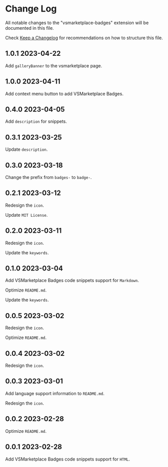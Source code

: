# Change Log

All notable changes to the "vsmarketplace-badges" extension will be documented in this file.

Check [Keep a Changelog](http://keepachangelog.com/) for recommendations on how to structure this file.

## 1.0.1 2023-04-22

Add `galleryBanner` to the vsmarketplace page.

## 1.0.0 2023-04-11

Add context menu button to add VSMarketplace Badges.

## 0.4.0 2023-04-05

Add `description` for snippets.

## 0.3.1 2023-03-25

Update `description`.

## 0.3.0 2023-03-18

Change the prefix from `badges-` to `badge-`.

## 0.2.1 2023-03-12

Redesign the `icon`.

Update `MIT License`.

## 0.2.0 2023-03-11

Redesign the `icon`.

Update the `keywords`.

## 0.1.0 2023-03-04

Add VSMarketplace Badges code snippets support for `Markdown`.

Optimize `README.md`.

Update the `keywords`.

## 0.0.5 2023-03-02

Redesign the `icon`.

Optimize `README.md`.

## 0.0.4 2023-03-02

Redesign the `icon`.

## 0.0.3 2023-03-01

Add language support information to `README.md`.

Redesign the `icon`.

## 0.0.2 2023-02-28

Optimize `README.md`.

## 0.0.1 2023-02-28

Add VSMarketplace Badges code snippets support for `HTML`.

